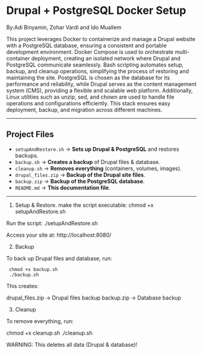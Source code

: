 # Drupal + PostgreSQL Docker Setup
By:Adi Binyamin, Zohar Vardi and Ido Muallem


This project leverages Docker to containerize and manage a Drupal website with a PostgreSQL database, ensuring a consistent and portable development environment. Docker Compose is used to orchestrate multi-container deployment, creating an isolated network where Drupal and PostgreSQL communicate seamlessly. Bash scripting automates setup, backup, and cleanup operations, simplifying the process of restoring and maintaining the site. PostgreSQL is chosen as the database for its performance and reliability, while Drupal serves as the content management system (CMS), providing a flexible and scalable web platform. Additionally, Linux utilities such as unzip, sed, and chown are used to handle file operations and configurations efficiently. This stack ensures easy deployment, backup, and migration across different machines. 

---

## **Project Files**
- `setupAndRestore.sh` → **Sets up Drupal & PostgreSQL** and restores backups.
- `backup.sh` → **Creates a backup** of Drupal files & database.
- `cleanup.sh` → **Removes everything** (containers, volumes, images).
- `drupal_files.zip` → **Backup of the Drupal site files**.
- `backup.zip` → **Backup of the PostgreSQL database**.
- `README.md` → **This documentation file**.

---

1. Setup & Restore.
   make the script executable:
   chmod +x        setupAndRestore.sh

Run the script:
    ./setupAndRestore.sh

Access your site at: http://localhost:8080/

2. Backup

To back up Drupal files and database, run:

     chmod +x backup.sh
     ./backup.sh

This creates:

drupal_files.zip → Drupal files backup
backup.zip → Database backup

3. Cleanup

To remove everything, run:

chmod +x cleanup.sh
./cleanup.sh

 WARNING: This deletes all data (Drupal & database)!
